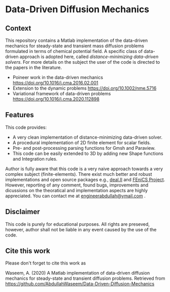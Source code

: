 # Data-Driven Diffusion Mechanics 

## Context
This repository contains a Matlab implementation of the data-driven mechanics for steady-state and transient mass diffusion problems formulated in terms of chemical potential field. A specific class of data-driven approach is adopted here, called *distance-minimizing data-driven solvers*. For more details on the subject the user of the code is directed to the papers in the literature.

- Poineer work in the data-driven mechanics https://doi.org/10.1016/j.cma.2016.02.001
- Extension to the dynamic problems https://doi.org/10.1002/nme.5716
- Variational framework of data-driven problems https://doi.org/10.1016/j.cma.2020.112898

## Features
This code provides:

- A very clean implementation of distance-minimizing data-driven solver. 
- A procedural implementation of 2D finite element for scalar fields.
- Pre- and post-processing parsing functions for Gmsh and Paraview.
- This code can be easily extended to 3D by adding new Shape functions and Integration rules.

Author is fully aware that this code is a very naive approach towards a very complex subject (finite-elements). There exist much better and robust implementations and open source packages e.g., [deal.II](https://www.dealii.org/) and [FEniCS Project](https://fenicsproject.org/). However, reporting of any comment, found bugs, improvements and dicussions on the theoratical and implementation aspects are highly appreciated.
You can contact me at  engineerabdullah@ymail.com . 

## Disclaimer
This code is purely for educational purposes. All rights are preseved, however, author shall not be liable in any event caused by the use of the code.

## Cite this work
Please don't forget to cite this work as 

Waseem, A. (2020) A Matlab implementation of data-driven diffusion mechanics for steady-state and transient diffusion problems. Retrieved from https://github.com/AbdullahWaseem/Data-Driven-Diffusion-Mechanics
